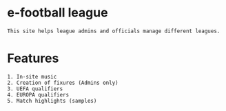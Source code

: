 # e-football league
    This site helps league admins and officials manage different leagues.

# Features
    1. In-site music
    2. Creation of fixures (Admins only)
    3. UEFA qualifiers
    4. EUROPA qualifiers
    5. Match highlights (samples)